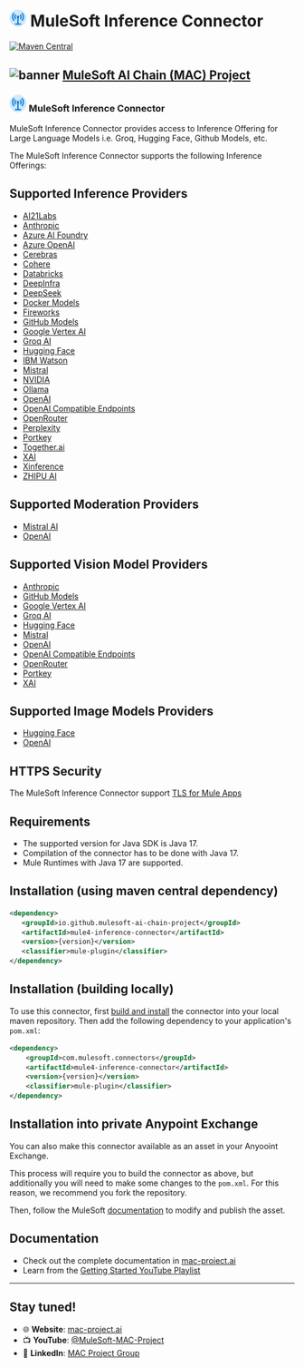 # <img src="icon/icon.svg" width="6%" alt="banner"> MuleSoft Inference Connector
[![Maven Central](https://img.shields.io/maven-central/v/io.github.mulesoft-ai-chain-project/mule4-inference-connector)](https://central.sonatype.com/artifact/io.github.mulesoft-ai-chain-project/mule4-inference-connector/overview)

## <img src="https://raw.githubusercontent.com/MuleSoft-AI-Chain-Project/.github/main/profile/assets/mulechain-project-logo.png" width="6%" alt="banner">   [MuleSoft AI Chain (MAC) Project](https://mac-project.ai/docs/)

### <img src="icon/icon.svg" width="6%" alt="banner"> MuleSoft Inference Connector

MuleSoft Inference Connector provides access to Inference Offering for Large Language Models i.e. Groq, Hugging Face, Github Models, etc.

The MuleSoft Inference Connector supports the following Inference Offerings:

## Supported Inference Providers
- [AI21Labs](https://studio.ai21.com/)
- [Anthropic](https://www.anthropic.com/)
- [Azure AI Foundry](https://learn.microsoft.com/en-us/azure/ai-foundry/)
- [Azure OpenAI](https://learn.microsoft.com/en-us/azure/ai-services/openai/)
- [Cerebras](https://cerebras.ai/inference)
- [Cohere](https://cohere.com/)
- [Databricks](https://docs.databricks.com/aws/en/machine-learning/model-serving/score-foundation-models?language=REST%C2%A0API)
- [DeepInfra](https://deepinfra.com/)
- [DeepSeek](https://api-docs.deepseek.com/)
- [Docker Models](https://docs.docker.com/desktop/features/model-runner/)
- [Fireworks](https://fireworks.ai/)
- [GitHub Models](https://docs.github.com/en/github-models)
- [Google Vertex AI](https://cloud.google.com/vertex-ai?hl=en)
- [Groq AI](https://console.groq.com/)
- [Hugging Face](https://huggingface.co/)
- [IBM Watson](https://www.ibm.com/products/watsonx-ai)
- [Mistral](https://www.mistral.ai/)
- [NVIDIA](https://www.nvidia.com/en-sg/ai)
- [Ollama](https://ollama.com/)
- [OpenAI](https://openai.com/)
- [OpenAI Compatible Endpoints](https://platform.openai.com/docs/api-reference/introduction)
- [OpenRouter](https://openrouter.ai/)
- [Perplexity](https://www.perplexity.ai/)
- [Portkey](https://portkey.ai/)
- [Together.ai](https://www.together.ai/)
- [XAI](https://x.ai/)
- [Xinference](https://inference.readthedocs.io/)
- [ZHIPU AI](https://open.bigmodel.cn/dev/api/normal-model/glm-4)

## Supported Moderation Providers
- [Mistral AI](https://docs.mistral.ai/capabilities/guardrailing/)
- [OpenAI](https://openai.com/)

## Supported Vision Model Providers
- [Anthropic](https://www.anthropic.com/)
- [GitHub Models](https://docs.github.com/en/github-models)
- [Google Vertex AI](https://cloud.google.com/vertex-ai?hl=en)
- [Groq AI](https://console.groq.com/)
- [Hugging Face](https://huggingface.co/)
- [Mistral](https://docs.mistral.ai/capabilities/vision/)
- [OpenAI](https://platform.openai.com/docs/guides/images?api-mode=chat)
- [OpenAI Compatible Endpoints](https://platform.openai.com/docs/api-reference/introduction)
- [OpenRouter](https://openrouter.ai/)
- [Portkey](https://portkey.ai/)
- [XAI](https://x.ai/)

## Supported Image Models Providers
- [Hugging Face](https://huggingface.co/)
- [OpenAI](https://platform.openai.com/docs/guides/images?api-mode=chat)

## HTTPS Security
The MuleSoft Inference Connector support [TLS for Mule Apps](https://docs.mulesoft.com/mule-runtime/latest/tls-configuration)

## Requirements
- The supported version for Java SDK is Java 17.
- Compilation of the connector has to be done with Java 17.
- Mule Runtimes with Java 17 are supported.

## Installation (using maven central dependency)

```xml
<dependency>
   <groupId>io.github.mulesoft-ai-chain-project</groupId>
   <artifactId>mule4-inference-connector</artifactId>
   <version>{version}</version>
   <classifier>mule-plugin</classifier>
</dependency>
```

## Installation (building locally)

To use this connector, first [build and install](https://mac-project.ai/docs/mac-inference/getting-started) the connector into your local maven repository.
Then add the following dependency to your application's `pom.xml`:

```xml
<dependency>
    <groupId>com.mulesoft.connectors</groupId>
    <artifactId>mule4-inference-connector</artifactId>
    <version>{version}</version>
    <classifier>mule-plugin</classifier>
</dependency>
```

## Installation into private Anypoint Exchange

You can also make this connector available as an asset in your Anyooint Exchange.

This process will require you to build the connector as above, but additionally you will need
to make some changes to the `pom.xml`.  For this reason, we recommend you fork the repository.

Then, follow the MuleSoft [documentation](https://docs.mulesoft.com/exchange/to-publish-assets-maven) to modify and publish the asset.

## Documentation 
- Check out the complete documentation in [mac-project.ai](https://mac-project.ai/docs/mulechain-vectors)
- Learn from the [Getting Started YouTube Playlist](https://www.youtube.com/playlist?list=PLnuJGpEBF6ZAV1JfID1SRKN6OmGORvgv6)

----

## Stay tuned!

- 🌐 **Website**: [mac-project.ai](https://mac-project.ai)
- 📺 **YouTube**: [@MuleSoft-MAC-Project](https://www.youtube.com/@MuleSoft-MAC-Project)
- 💼 **LinkedIn**: [MAC Project Group](https://lnkd.in/gW3eZrbF)

